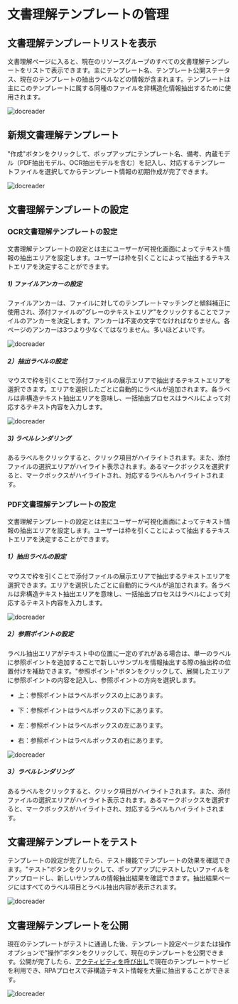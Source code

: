 # 文書理解テンプレートの管理

## 文書理解テンプレートリストを表示
文書理解ページに入ると、現在のリソースグループのすべての文書理解テンプレートをリストで表示できます。主にテンプレート名、テンプレート公開ステータス、現在のテンプレートの抽出ラベルなどの情報が含まれます。テンプレートは主にこのテンプレートに属する同種のファイルを非構造化情報抽出するために使用されます。

![docreader](https://docimages.blob.core.chinacloudapi.cn/images/Console/docreader1.png)

## 新規文書理解テンプレート
"作成"ボタンをクリックして、ポップアップにテンプレート名、備考、内蔵モデル（PDF抽出モデル、OCR抽出モデルを含む）を記入し、対応するテンプレートファイルを選択してからテンプレート情報の初期作成が完了できます。

![docreader](https://docimages.blob.core.chinacloudapi.cn/images/Console/docreader2.png)


## 文書理解テンプレートの設定

### OCR文書理解テンプレートの設定

文書理解テンプレートの設定とは主にユーザーが可視化画面によってテキスト情報の抽出エリアを設定します。ユーザーは枠を引くことによって抽出するテキストエリアを決定することができます。


##### 1) ファイルアンカーの設定

ファイルアンカーは、ファイルに対してのテンプレートマッチングと傾斜補正に使用され、添付ファイルの"グレーのテキストエリア"をクリックすることでファイルのアンカーを決定します。アンカーは不変の文字でなければなりません。各ページのアンカーは3つより少なくてはなりません。多いほどよいです。

![docreader](https://docimages.blob.core.chinacloudapi.cn/images/Console/docreader/ocr2.png)


##### 2）抽出ラベルの設定

マウスで枠を引くことで添付ファイルの展示エリアで抽出するテキストエリアを選択できます。エリアを選択したごとに自動的にラベルが追加されます。各ラベルは非構造テキスト抽出エリアを意味し、一括抽出プロセスはラベルによって対応するテキスト内容を入力します。

![docreader](https://docimages.blob.core.chinacloudapi.cn/images/Console/docreader/ocr3.png)

#####  3) ラベルレンダリング

あるラベルをクリックすると、クリック項目がハイライトされます。また、添付ファイルの選択エリアがハイライト表示されます。あるマークボックスを選択すると、マークボックスがハイライトされ、対応するラベルもハイライトされます。

### PDF文書理解テンプレートの設定

文書理解テンプレートの設定とは主にユーザーが可視化画面によってテキスト情報の抽出エリアを設定します。ユーザーは枠を引くことによって抽出するテキストエリアを決定することができます。

##### 1）抽出ラベルの設定
マウスで枠を引くことで添付ファイルの展示エリアで抽出するテキストエリアを選択できます。エリアを選択したごとに自動的にラベルが追加されます。各ラベルは非構造テキスト抽出エリアを意味し、一括抽出プロセスはラベルによって対応するテキスト内容を入力します。

![docreader](https://docimages.blob.core.chinacloudapi.cn/images/Console/docreader3.png)

##### 2）参照ポイントの設定
ラベル抽出エリアがテキスト中の位置に一定のずれがある場合は、単一のラベルに参照ポイントを追加することで新しいサンプルを情報抽出する際の抽出枠の位置付けを補助できます。"参照ポイント"ボタンをクリックして、展開したエリアに参照ポイントの内容を記入し、参照ポイントの方向を選択します。
- 上：参照ポイントはラベルボックスの上にあります。

- 下：参照ポイントはラベルボックスの下にあります。

- 左：参照ポイントはラベルボックスの左にあります。

- 右：参照ポイントはラベルボックスの右にあります。

![docreader](https://docimages.blob.core.chinacloudapi.cn/images/Console/docreader4.png)

##### 3）ラベルレンダリング
あるラベルをクリックすると、クリック項目がハイライトされます。また、添付ファイルの選択エリアがハイライト表示されます。あるマークボックスを選択すると、マークボックスがハイライトされ、対応するラベルもハイライトされます。


## 文書理解テンプレートをテスト
テンプレートの設定が完了したら、テスト機能でテンプレートの効果を確認できます。"テスト"ボタンをクリックして、ポップアップにテストしたいファイルをアップロードし、新しいサンプルの情報抽出結果を確認できます。抽出結果ページにはすべてのラベル項目とラベル抽出内容が表示されます。

![docreader](https://docimages.blob.core.chinacloudapi.cn/images/Console/docreader5.png)

## 文書理解テンプレートを公開

現在のテンプレートがテストに通過した後、テンプレート設定ページまたは操作オプションで"操作"ボタンをクリックして、現在のテンプレートを公開できます。公開が完了したら、[アクティビティを呼び出し](activities/../../../Activities/Console/DocReader.md)で現在のテンプレートサービを利用でき、RPAプロセスで非構造テキスト情報を大量に抽出することができます。

![docreader](https://docimages.blob.core.chinacloudapi.cn/images/Console/docreader6.png)



